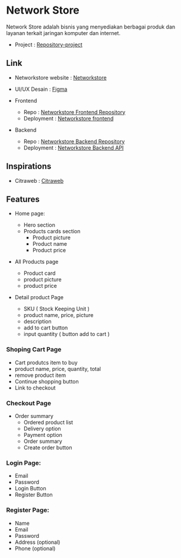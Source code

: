 # Network Store

Network Store adalah bisnis yang menyediakan berbagai produk dan layanan terkait jaringan komputer dan internet.

- Project : [Repository-project](https://github.com/sidiqcahyono83/networkstore)

## Link

- Networkstore website : [Networkstore](https://networkstore.cahyonomuslimsidiq.com)
- UI/UX Desain : [Figma](https://www.figma.com/design/9dIdvouNWSo3Nmcp4gGwzY/Hero-template?node-id=0-1&t=BdiSiEjmadG6oWx8-0)
- Frontend

  - Repo : [Networkstore Frontend Repository](https://github.com/sidiqcahyono83/networkstore-frontend)
  - Deployment : [Networkstore frontend](https://networkstore.cahyonomuslimsidiq.com)

- Backend
  - Repo : [Networkstore Backend Repository](https://github.com/sidiqcahyono83/networkstore-backtend)
  - Deployment : [Networkstore Backend API](https://networkstore-backend.cahyonomuslimsidiq.com)

## Inspirations

- Citraweb : [Citraweb](https://citraweb.com)

## Features

- Home page:

  - Hero section
  - Products cards section
    - Product picture
    - Product name
    - Product price

- All Products page

  - Product card
  - product picture
  - product price

- Detail product Page

  - SKU ( Stock Keeping Unit )
  - product name, price, picture
  - description
  - add to cart button
  - input quantity ( button add to cart )

### Shoping Cart Page

- Cart produtcs item to buy
- product name, price, quantity, total
- remove product item
- Continue shopping button
- Link to checkout

### Checkout Page

- Order summary
  - Ordered product list
  - Delivery option
  - Payment option
  - Order summary
  - Create order button

### Login Page:

- Email
- Password
- Login Button
- Register Button

### Register Page:

- Name
- Email
- Password
- Address (optional)
- Phone (optional)
